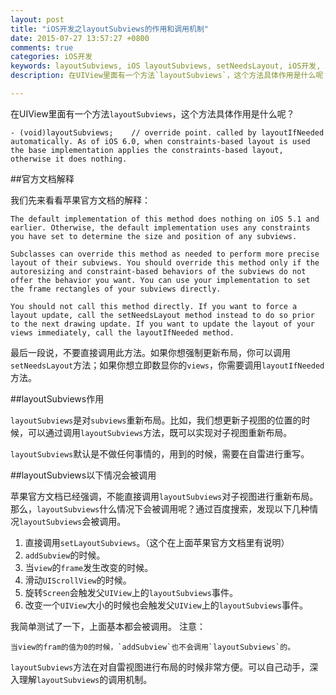 ```yaml
---
layout: post
title: "iOS开发之layoutSubviews的作用和调用机制"
date: 2015-07-27 13:57:27 +0800
comments: true
categories: iOS开发
keywords: layoutSubviews, iOS layoutSubviews, setNeedsLayout, iOS开发, 刚刚在线
description: 在UIView里面有一个方法`layoutSubviews`，这个方法具体作用是什么呢？改变一个`UIView`大小的时候也会触发父`UIView`上的`layoutSubviews`事件。

---
```

在UIView里面有一个方法`layoutSubviews`，这个方法具体作用是什么呢？

		
	- (void)layoutSubviews;    // override point. called by layoutIfNeeded automatically. As of iOS 6.0, when constraints-based layout is used the base implementation applies the constraints-based layout, otherwise it does nothing.
	
##官方文档解释
	
我们先来看看苹果官方文档的解释：
	
	The default implementation of this method does nothing on iOS 5.1 and earlier. Otherwise, the default implementation uses any constraints you have set to determine the size and position of any subviews.
	
	Subclasses can override this method as needed to perform more precise layout of their subviews. You should override this method only if the autoresizing and constraint-based behaviors of the subviews do not offer the behavior you want. You can use your implementation to set the frame rectangles of your subviews directly.
	
	You should not call this method directly. If you want to force a layout update, call the setNeedsLayout method instead to do so prior to the next drawing update. If you want to update the layout of your views immediately, call the layoutIfNeeded method.

最后一段说，不要直接调用此方法。如果你想强制更新布局，你可以调用`setNeedsLayout`方法；如果你想立即数显你的`views`，你需要调用`layoutIfNeeded`方法。
 
##layoutSubviews作用

`layoutSubviews`是对`subviews`重新布局。比如，我们想更新子视图的位置的时候，可以通过调用`layoutSubviews`方法，既可以实现对子视图重新布局。

`layoutSubviews`默认是不做任何事情的，用到的时候，需要在自雷进行重写。

##layoutSubviews以下情况会被调用

苹果官方文档已经强调，不能直接调用`layoutSubviews`对子视图进行重新布局。那么，`layoutSubviews`什么情况下会被调用呢？通过百度搜索，发现以下几种情况`layoutSubviews`会被调用。

1. 直接调用`setLayoutSubviews`。（这个在上面苹果官方文档里有说明）
2. `addSubview`的时候。
3. 当`view`的`frame`发生改变的时候。
4. 滑动`UIScrollView`的时候。
5. 旋转`Screen`会触发父`UIView`上的`layoutSubviews`事件。
6. 改变一个`UIView`大小的时候也会触发父`UIView`上的`layoutSubviews`事件。
 
我简单测试了一下，上面基本都会被调用。 注意：

	当view的fram的值为0的时候，`addSubview`也不会调用`layoutSubviews`的。

`layoutSubviews`方法在对自雷视图进行布局的时候非常方便。可以自己动手，深入理解`layoutSubviews`的调用机制。

